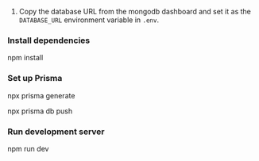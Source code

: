 
1. Copy the database URL from the mongodb dashboard and set it as the `DATABASE_URL` environment variable in `.env`.

### Install dependencies

npm install


### Set up Prisma


npx prisma generate

npx prisma db push

### Run development server 

npm run dev

###

